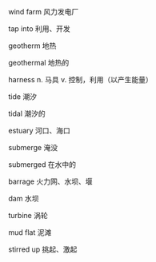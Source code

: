 wind farm 风力发电厂

tap into 利用、开发

geotherm 地热

geothermal 地热的

harness n. 马具 v. 控制，利用（以产生能量）

tide 潮汐

tidal 潮汐的

estuary 河口、海口

submerge 淹没

submerged 在水中的

barrage 火力网、水坝、堰

dam 水坝

turbine 涡轮

mud flat 泥滩

stirred up 挑起、激起
